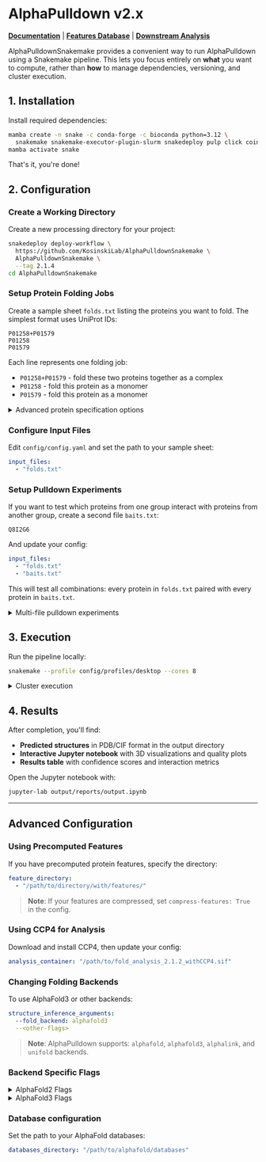 # AlphaPulldown v2.x

**[Documentation](https://github.com/KosinskiLab/AlphaPulldown/wiki)** | **[Features Database](https://github.com/KosinskiLab/AlphaPulldown/wiki/Features-Database)** | **[Downstream Analysis](https://github.com/KosinskiLab/AlphaPulldown/wiki/Downstream-Analysis)**

AlphaPulldownSnakemake provides a convenient way to run AlphaPulldown using a Snakemake pipeline. This lets you focus entirely on **what** you want to compute, rather than **how** to manage dependencies, versioning, and cluster execution.

## 1. Installation

Install required dependencies:

```bash
mamba create -n snake -c conda-forge -c bioconda python=3.12 \
  snakemake snakemake-executor-plugin-slurm snakedeploy pulp click coincbc
mamba activate snake
```

That's it, you're done!

## 2. Configuration

### Create a Working Directory

Create a new processing directory for your project:

```bash
snakedeploy deploy-workflow \
  https://github.com/KosinskiLab/AlphaPulldownSnakemake \
  AlphaPulldownSnakemake \
  --tag 2.1.4
cd AlphaPulldownSnakemake
```

### Setup Protein Folding Jobs

Create a sample sheet `folds.txt` listing the proteins you want to fold. The simplest format uses UniProt IDs:

```
P01258+P01579
P01258
P01579
```

Each line represents one folding job:
- `P01258+P01579` - fold these two proteins together as a complex
- `P01258` - fold this protein as a monomer
- `P01579` - fold this protein as a monomer

<details>
<summary>Advanced protein specification options</summary>

You can also specify:
- **FASTA file paths** instead of UniProt IDs: `/path/to/protein.fasta`
- **Specific residue regions**: `Q8I2G6:1-100` (residues 1-100 only)
- **Multiple copies**: `Q8I2G6:2` (dimer of the same protein)
- **Combinations**: `Q8I2G6:2:1-100+Q8I5K4` (dimer of residues 1-100 plus another protein)

</details>

### Configure Input Files

Edit `config/config.yaml` and set the path to your sample sheet:

```yaml
input_files:
  - "folds.txt"
```

### Setup Pulldown Experiments

If you want to test which proteins from one group interact with proteins from another group, create a second file `baits.txt`:

```
Q8I2G6
```

And update your config:

```yaml
input_files:
  - "folds.txt"
  - "baits.txt"
```

This will test all combinations: every protein in `folds.txt` paired with every protein in `baits.txt`.

<details>
<summary>Multi-file pulldown experiments</summary>

You can extend this logic to create complex multi-partner interaction screens by adding more input files. For example, with three files:

```yaml
input_files:
  - "proteins_A.txt"  # 5 proteins
  - "proteins_B.txt"  # 3 proteins
  - "proteins_C.txt"  # 2 proteins
```

This will generate all possible combinations across the three groups, creating 5×3×2 = 30 different folding jobs. Each job will contain one protein from each file, allowing you to systematically explore higher-order protein complex formation.

**Note**: The number of combinations grows multiplicatively, so be mindful of computational costs with many files.

</details>

## 3. Execution

Run the pipeline locally:

```bash
snakemake --profile config/profiles/desktop --cores 8
```

<details>
<summary>Cluster execution</summary>

For running on a SLURM cluster, use the executor plugin:

```bash
screen -S snakemake_session
snakemake \
  --executor slurm \
  --profile config/profiles/slurm \
  --jobs 200 \
  --restart-times 5
```

Detach with `Ctrl + A` then `D`. Reattach later with `screen -r snakemake_session`.

</details>

## 4. Results

After completion, you'll find:
- **Predicted structures** in PDB/CIF format in the output directory
- **Interactive Jupyter notebook** with 3D visualizations and quality plots
- **Results table** with confidence scores and interaction metrics

Open the Jupyter notebook with:
```bash
jupyter-lab output/reports/output.ipynb
```

---

## Advanced Configuration

### Using Precomputed Features

If you have precomputed protein features, specify the directory:

```yaml
feature_directory:
  - "/path/to/directory/with/features/"
```

> **Note**: If your features are compressed, set `compress-features: True` in the config.

### Using CCP4 for Analysis

Download and install CCP4, then update your config:

```yaml
analysis_container: "/path/to/fold_analysis_2.1.2_withCCP4.sif"
```

### Changing Folding Backends

To use AlphaFold3 or other backends:

```yaml
structure_inference_arguments:
  --fold_backend: alphafold3
  --<other-flags>
```

> **Note**: AlphaPulldown supports: `alphafold`, `alphafold3`, `alphalink`, and `unifold` backends.

### Backend Specific Flags

<details>
<summary>AlphaFold2 Flags</summary>

```yaml
# Whether the result pickles are going to be gzipped.
  --compress_result_pickles: False

# Whether the result pickles are going to be removed.
  --remove_result_pickles: False

# The models to run the final relaxation step on. If `all`, all models are relaxed, which may be time consuming. If `best`, only the most confident model is relaxed. If `none`, relaxation is not run. Turning off relaxation might result in predictions with distracting stereochemical violations but might help in case you are having issues with the relaxation stage.
  --models_to_relax: None

# Whether to remove aligned_confidence_probs, distogram and masked_msa from pickles.
  --remove_keys_from_pickles: True

# Whether to convert predicted pdb files to modelcif format.
  --convert_to_modelcif: True

# Whether to allow resuming predictions from previous runs or start anew.
  --allow_resume: True

# Number of recycles
  --num_cycle: 3

# Number of predictions per model
  --num_predictions_per_model: 1

# Whether to pair the MSAs when constructing multimer objects.
  --pair_msa: True

# Whether to save features for multimeric object.
  --save_features_for_multimeric_object: False

# Do not use template features when modelling.
  --skip_templates: False

# Run predictions for each model with logarithmically distributed MSA depth.
  --msa_depth_scan: False

# Whether to use multimeric templates.
  --multimeric_template: False

# A list of names of models to use, e.g. model_2_multimer_v3 (default: all models).
  --model_names: None

# Number of sequences to use from the MSA (by default is taken from AF model config).
  --msa_depth: None

# Path to the text file with multimeric template instruction.
  --description_file: None

# Path to directory with multimeric template mmCIF files.
  --path_to_mmt: None

# A desired number of residues to pad.
  --desired_num_res: None

# A desired number of msa to pad.
  --desired_num_msa: None

# Run multiple JAX model evaluations to obtain a timing that excludes the compilation time, which should be more indicative of the time required for inferencing many proteins.
  --benchmark: False

# Choose preset model configuration - the monomer model, the monomer model with extra ensembling, monomer model with pTM head, or multimer model.
  --model_preset: monomer

# Change output directory to include a description of the fold as seen in previous alphapulldown versions
  --use_ap_style: False

# Whether to run Amber relaxation on GPU.
  --use_gpu_relax: True

# Whether to use dropout when inferring for more diverse predictions.
  --dropout: False

```
</details>

<details>
<summary>AlphaFold3 Flags</summary>

```yaml

# Path to a directory for the JAX compilation cache.
  --jax_compilation_cache_dir: None

# Strictly increasing order of token sizes for which to cache compilations. For any input with more tokens than the largest bucket size, a new bucket is created for exactly that number of tokens.
  --buckets: ['64', '128', '256', '512', '768', '1024', '1280', '1536', '2048', '2560', '3072', '3584', '4096', '4608', '5120']

# Flash attention implementation to use. 'triton' and 'cudnn' uses a Triton and cuDNN flash attention implementation, respectively. The Triton kernel is fastest and has been tested more thoroughly. The Triton and cuDNN kernels require Ampere GPUs or later. 'xla' uses an XLA attention implementation (no flash attention) and is portable across GPU devices.
  --flash_attention_implementation: triton

# Number of diffusion samples to generate.
  --num_diffusion_samples: 5 

# Number of seeds to use for inference. If set, only a single seed must be provided in the input JSON. AlphaFold 3 will then generate random seeds in sequence, starting from the single seed specified in the input JSON. The full input JSON produced by AlphaFold 3 will include the generated random seeds. If not set, AlphaFold 3 will use the seeds as provided in the input JSON.
  --num_seeds: None

# If set, save generated template mmCIFs to templates_debug/ during AF3 input prep.
  --debug_templates: False

# If set, dump featurised MSA arrays and final complex A3M before inference.
  --debug_msas: False

# Number of recycles to use during AF3 inference.
  --num_recycles: 10

# Whether to save final trunk single/pair embeddings in AF3 output.
  --save_embeddings: False

# Whether to save final distogram in AF3 output.
  --save_distogram: False
```

</details>

### Database configuration

Set the path to your AlphaFold databases:

```yaml
databases_directory: "/path/to/alphafold/databases"
```
